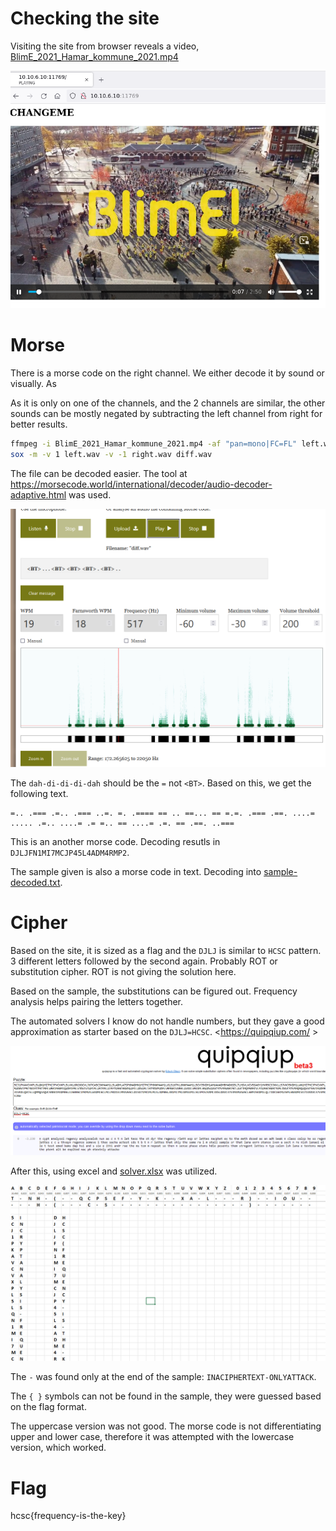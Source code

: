 # Checking the site

Visiting the site from browser reveals a video, [BlimE_2021_Hamar_kommune_2021.mp4](workdir/BlimE_2021_Hamar_kommune_2021.mp4)

![](screenshots/1.png)

# Morse

There is a morse code on the right channel. We either decode it by sound or visually. As 

As it is only on one of the channels, and the 2 channels are similar, the other sounds can be mostly negated by subtracting the left channel from right for better results.

```bash
ffmpeg -i BlimE_2021_Hamar_kommune_2021.mp4 -af "pan=mono|FC=FL" left.wav -af "pan=mono|FC=FR" right.wav
sox -m -v 1 left.wav -v -1 right.wav diff.wav
```

The file can be decoded easier. The tool at <https://morsecode.world/international/decoder/audio-decoder-adaptive.html> was used.

![](screenshots/2.png)

The `dah-di-di-di-dah` should be the `=` not `<BT>`. Based on this, we get the following text.
```
=.. .=== .=.. .=== ..=. =. .==== == .. ==... == =.=. .=== .==. ....= ..... .=.. ....= .= =.. == ....= .=. == .==. ..===
```

This is an another morse code. Decoding resutls in `DJLJFN1MI7MCJP45L4ADM4RMP2`.

The sample given is also a morse code in text. Decoding into [sample-decoded.txt](workdir/sample-decoded.txt).


# Cipher

Based on the site, it is sized as a flag and the `DJLJ` is similar to `HCSC` pattern. 3 different letters followed by the second again. Probably ROT or substitution cipher. ROT is not giving the solution here.

Based on the sample, the substitutions can be figured out. Frequency analysis helps pairing the letters together.

The automated solvers I know do not handle numbers, but they gave a good approximation as starter based on the `DJLJ=HCSC`. <https://quipqiup.com/ >

![](screenshots/3.png)

After this, using excel and [solver.xlsx](workdir/solver.xlsx) was utilized.

![](screenshots/4.png)

The `-` was found only at the end of the sample: `INACIPHERTEXT-ONLYATTACK`.

The `{ }` symbols can not be found in the sample, they were guessed based on the flag format.

The uppercase version was not good. The morse code is not differentiating upper and lower case, therefore it was attempted with the lowercase version, which worked.

# Flag
hcsc{frequency-is-the-key}
